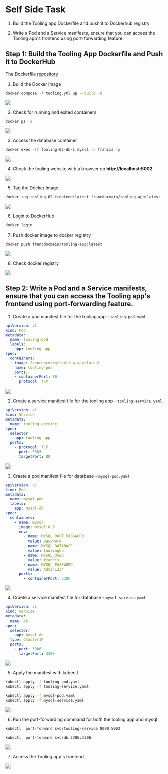 # Self Side Task

1. Build the Tooling app Dockerfile and push it to Dockerhub registry

2. Write a Pod and a Service manifests, ensure that you can access the Tooling app's frontend using port-forwarding feature.


## Step 1: Build the Tooling App Dockerfile and Push it to DockerHub

The Dockerfile [repository](https://github.com/francdomain/tooling_containerization)

1. Build the Docker Image

```bash
docker compose -f tooling.yml up --build -d
```
![](./images/d-compos-build.png)

2. Check for running and exited containers

```bash
docker ps -a
```
![](./images/dock-ps.png)

3. Access the database container

```bash
docker exec -it tooling-02-db-1 mysql -u francis -p
```
![](./images/access-db-container.png)

4. Check the tooling website with a browser on __http://localhost:5002__

![](./images/tool-website1.png)

5. Tag the Docker Image

```bash
docker tag tooling-02-frontend:latest francdocmain/tooling-app:latest
```
![](./images/tag-image.png)

6. Login to DockerHub

```bash
docker login
```

7. Push docker image to docker registry

```bash
docker push francdocmain/tooling-app:latest
```
![](./images/push-image.png)

8. Check docker registry

![](./images/dock-repo.png)


## Step 2: Write a Pod and a Service manifests, ensure that you can access the Tooling app's frontend using port-forwarding feature.

1. Create a pod manifest file for the tooling app - `tooling-pod.yaml`

```yaml
apiVersion: v1
kind: Pod
metadata:
  name: tooling-pod
  labels:
    app: tooling-app
spec:
  containers:
  - image: francdocmain/tooling-app:latest
    name: tooling-pod
    ports:
    - containerPort: 80
      protocol: TCP
```
![](./images/tooling-pod-yml.png)


2. Create a service manifest file for the tooling app - `tooling-service.yaml`

```yaml
apiVersion: v1
kind: Service
metadata:
  name: tooling-service
spec:
  selector:
    app: tooling-app
  ports:
    - protocol: TCP
      port: 5003
      targetPort: 80
```
![](./images/tooling-svc-yml.png)

3. Craete a pod manifest file for database - `mysql-pod.yaml`

```yaml
apiVersion: v1
kind: Pod
metadata:
  name: mysql-pod
  labels:
    app: mysql-db
spec:
  containers:
    - name: mysql
      image: mysql:8.0
      env:
        - name: MYSQL_ROOT_PASSWORD
          value: password
        - name: MYSQL_DATABASE
          value: toolingdb
        - name: MYSQL_USER
          value: francis
        - name: MYSQL_PASSWORD
          value: Admin1234
      ports:
        - containerPort: 3306
```
![](./images/db-pod.png)

4. Craete a service manifest file for database - `mysql-service.yaml`

```yaml
apiVersion: v1
kind: Service
metadata:
  name: db
spec:
  selector:
    app: mysql-db
  type: ClusterIP
  ports:
    - port: 3306
      targetPort: 3306
```
![](./images/mysql-svc.png)

5. Apply the manifest with kubectl

```bash
kubectl apply -f tooling-pod.yaml
kubectl apply -f tooling-service.yaml

kubectl apply -f mysql-pod.yaml
kubectl apply -f mysql-service.yaml
```
![](./images/get-pod-svc.png)


6. Run the port-forwarding command for both the tooling app and mysql

```bash
kubectl  port-forward svc/tooling-service 8090:5003

kubectl  port-forward svc/db 3306:3306
```

![](./images/port-fwd-con.png)

7. Access the Tooling app's frontend

![](./images/frontend.png)
